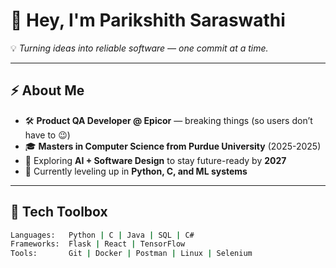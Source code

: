 # 👋 Hey, I'm Parikshith Saraswathi

💡 *Turning ideas into reliable software — one commit at a time.*  

---

## ⚡ About Me
- 🛠️ **Product QA Developer @ Epicor** — breaking things (so users don’t have to 😉)  
- 🎓 **Masters in Computer Science from Purdue University** (2025-2025)  
- 🤖 Exploring **AI + Software Design** to stay future-ready by **2027**  
- 🌱 Currently leveling up in **Python, C, and ML systems**  

---

## 🔧 Tech Toolbox
```bash
Languages:   Python | C | Java | SQL | C#
Frameworks:  Flask | React | TensorFlow
Tools:       Git | Docker | Postman | Linux | Selenium
